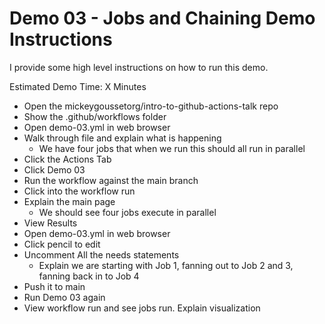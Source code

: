 # Demo 03 - Jobs and Chaining Demo Instructions

I provide some high level instructions on how to run this demo.

Estimated Demo Time: X Minutes

- Open the mickeygoussetorg/intro-to-github-actions-talk repo
- Show the .github/workflows folder
- Open demo-03.yml in web browser
- Walk through file and explain what is happening
  - We have four jobs that when we run this should all run in parallel
- Click the Actions Tab
- Click Demo 03
- Run the workflow against the main branch
- Click into the workflow run
- Explain the main page
  - We should see four jobs execute in parallel
- View Results
- Open demo-03.yml in web browser
- Click pencil to edit
- Uncomment All the needs statements
  - Explain we are starting with Job 1, fanning out to Job 2 and 3, fanning back in to Job 4
- Push it to main
- Run Demo 03 again
- View workflow run and see jobs run. Explain visualization
